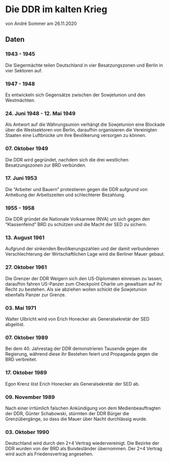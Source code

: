 # Die DDR im kalten Krieg
von André Sommer am 26.11.2020

## Daten

### 1943 - 1945
Die Siegermächte teilen Deutschland in vier Besatzungszonen und Berlin in vier Sektoren auf.

### 1947 - 1948
Es entwickeln sich Gegensätze zwischen der Sowjetunion und den Westmächten.

### 24. Juni 1948 - 12. Mai 1949
Als Antwort auf die Währungsunion verhängt die Sowjetunion eine Blockade über die Westsektoren von Berlin, daraufhin organisieren die Vereinigten Staaten eine Luftbrücke um ihre Bevölkerung versorgen zu können.

### 07. Oktober 1949
Die DDR wird gegründet, nachdem sich die drei westlichen Besatzungszonen zur BRD verbünden.

### 17. Juni 1953
Die “Arbeiter und Bauern” protestieren gegen die DDR aufgrund von Anhebung der Arbeitszeiten und schlechterer Bezahlung.

### 1955 - 1958
Die DDR gründet die Nationale Volksarmee (NVA) um sich gegen den “Klassenfeind” BRD zu schützen und die Macht der SED zu sichern.

### 13. August 1961
Aufgrund der sinkenden Bevölkerungszahlen und der damit verbundenen Verschlechterung der Wirtschaftlichen Lage wird die Berliner Mauer gebaut.

### 27. Oktober 1961
Die Grenzer der DDR Weigern sich den US-Diplomaten einreisen zu lassen, daraufhin fahren US-Panzer zum Checkpoint Charlie um gewaltsam auf ihr Recht zu bestehen. Als sie abziehen  wollen schickt die Sowjetunion ebenfalls Panzer zur Grenze.

### 03. Mai 1971
Walter Ulbricht wird von Erich Honecker als Generalsekretär der SED abgelöst.

### 07. Oktober 1989
Bei dem 40. Jahrestag der DDR demonstrieren Tausende gegen die Regierung, während diese ihr Bestehen feiert und Propaganda gegen die BRD verbreitet.

### 17. Oktober 1989
Egon Krenz löst Erich Honecker als Generalsekretär der SED ab.

### 09. November 1989
Nach einer irrtümlich falschen Ankündigung von dem Medienbeauftragten der DDR, Günter Schabowski, stürmten der DDR Bürger die Grenzübergänge, so dass die Mauer über Nacht durchlässig wurde.

### 03. Oktober 1990
Deutschland wird durch den 2+4 Vertrag wiedervereinigt. Die Bezirke der DDR wurden von der BRD als Bundesländer übernommen. Der 2+4 Vertrag wird auch als Friedensvertrag angesehen.